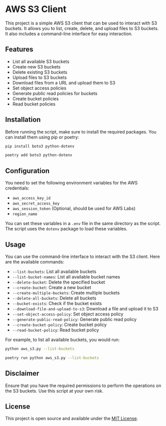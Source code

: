 # AWS S3 Client

This project is a simple AWS S3 client that can be used to interact with S3 buckets. It allows you to list, create, delete, and upload files to S3 buckets. It also includes a command-line interface for easy interaction.

## Features

- List all available S3 buckets
- Create new S3 buckets
- Delete existing S3 buckets
- Upload files to S3 buckets
- Download files from a URL and upload them to S3
- Set object access policies
- Generate public read policies for buckets
- Create bucket policies
- Read bucket policies

## Installation

Before running the script, make sure to install the required packages. You can install them using pip or poetry:

```bash
pip install boto3 python-dotenv
```
```bash
poetry add boto3 python-dotenv
```

## Configuration

You need to set the following environment variables for the AWS credentials:

- `aws_access_key_id`
- `aws_secret_access_key`
- `aws_session_token` (Optional, should be used for AWS Labs)
- `region_name` 

You can set these variables in a `.env` file in the same directory as the script. The script uses the `dotenv` package to load these variables.

## Usage

You can use the command-line interface to interact with the S3 client. Here are the available commands:

- `--list-buckets`: List all available buckets
- `--list-bucket-names`: List all available bucket names
- `--delete-bucket`: Delete the specified bucket
- `--create-bucket`: Create a new bucket
- `--create-multiple-buckets`: Create multiple buckets
- `--delete-all-buckets`: Delete all buckets
- `--bucket-exists`: Check if the bucket exists
- `--download-file-and-upload-to-s3`: Download a file and upload it to S3
- `--set-object-access-policy`: Set object access policy
- `--generate-public-read-policy`: Generate public read policy
- `--create-bucket-policy`: Create bucket policy
- `--read-bucket-policy`: Read bucket policy

For example, to list all available buckets, you would run:

```bash
python aws_s3.py --list-buckets
```
```bash
poetry run python aws_s3.py --list-buckets
```

## Disclaimer

Ensure that you have the required permissions to perform the operations on the S3 buckets. Use this script at your own risk.

## License

This project is open source and available under the [MIT License](LICENSE).
